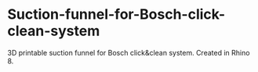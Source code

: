 # Suction-funnel-for-Bosch-click-clean-system
3D printable suction funnel for Bosch click&amp;clean system. Created in Rhino 8.
